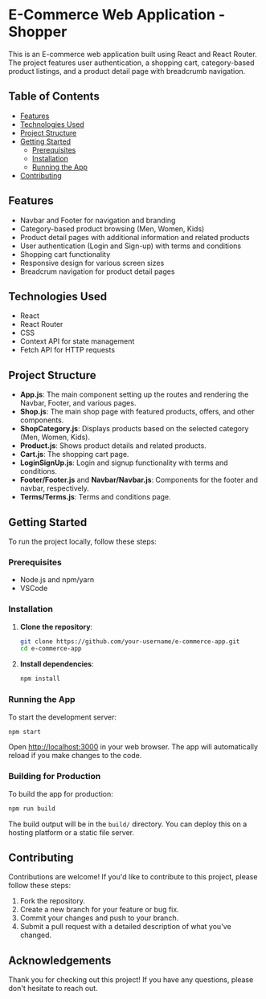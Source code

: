 
# E-Commerce Web Application - Shopper

This is an E-commerce web application built using React and React Router. The project features user authentication, a shopping cart, category-based product listings, and a product detail page with breadcrumb navigation.

## Table of Contents

- [Features](#features)
- [Technologies Used](#technologies-used)
- [Project Structure](#project-structure)
- [Getting Started](#getting-started)
  - [Prerequisites](#prerequisites)
  - [Installation](#installation)
  - [Running the App](#running-the-app)
- [Contributing](#contributing)

## Features

- Navbar and Footer for navigation and branding
- Category-based product browsing (Men, Women, Kids)
- Product detail pages with additional information and related products
- User authentication (Login and Sign-up) with terms and conditions
- Shopping cart functionality
- Responsive design for various screen sizes
- Breadcrum navigation for product detail pages

## Technologies Used

- React
- React Router
- CSS
- Context API for state management
- Fetch API for HTTP requests

## Project Structure

- **App.js**: The main component setting up the routes and rendering the Navbar, Footer, and various pages.
- **Shop.js**: The main shop page with featured products, offers, and other components.
- **ShopCategory.js**: Displays products based on the selected category (Men, Women, Kids).
- **Product.js**: Shows product details and related products.
- **Cart.js**: The shopping cart page.
- **LoginSignUp.js**: Login and signup functionality with terms and conditions.
- **Footer/Footer.js** and **Navbar/Navbar.js**: Components for the footer and navbar, respectively.
- **Terms/Terms.js**: Terms and conditions page.

## Getting Started

To run the project locally, follow these steps:

### Prerequisites

- Node.js and npm/yarn
- VSCode

### Installation

1. **Clone the repository**:

   ```bash
   git clone https://github.com/your-username/e-commerce-app.git
   cd e-commerce-app
   ```

2. **Install dependencies**:

   ```bash
   npm install
   ```

### Running the App

To start the development server:

```bash
npm start
```

Open [http://localhost:3000](http://localhost:3000) in your web browser. The app will automatically reload if you make changes to the code.

### Building for Production

To build the app for production:

```bash
npm run build
```

The build output will be in the `build/` directory. You can deploy this on a hosting platform or a static file server.

## Contributing

Contributions are welcome! If you'd like to contribute to this project, please follow these steps:

1. Fork the repository.
2. Create a new branch for your feature or bug fix.
3. Commit your changes and push to your branch.
4. Submit a pull request with a detailed description of what you've changed.


## Acknowledgements

Thank you for checking out this project! If you have any questions, please don't hesitate to reach out.

